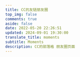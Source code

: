 ```yaml
---
title: CC的友链朋友圈
top_img: false
comments: true
aside: false
date: 2022-05-20 22:26:51
updated: 2024-09-01 19:30:00
translate_title: moments
subtitle: Moments
description: CC的部落格 朋友圈页面
---
```


<!-- <div id="hexo-circle-of-friends-root"></div>
<script>
    let UserConfig = {
        // 填写你的api地址
        private_api_url: 'https://moments.ccknbc.cc/',
        // 初始加载几篇文章
        page_init_number: 20,
        // 点击加载更多时，一次最多加载几篇文章，默认10
        page_turning_number: 10,
        // 头像加载失败时，默认头像地址
        error_img: 'https://weavatar.com/avatar?d=letter&letter=CC&s=200',
        // 进入页面时第一次的排序规则
        sort_rule: 'created',
        // 本地文章缓存数据过期时间（天）
        expire_days: 1,
    }
</script>
<script type="text/javascript" src="https://ccknbc.cdn.xzzo.cn/npm/fcircle-theme-yyyz/dist/fcircle.min.js"></script> -->

<div id="friend-circle-lite-root"></div>
<script>
    if (typeof UserConfig === 'undefined') {
        var UserConfig = {
            // 填写你的fc Lite地址
            private_api_url: 'https://friend-circle-lite.ccknbc.cc/',
            // 点击加载更多时，一次最多加载几篇文章，默认20
            page_turning_number: 21,
            // 头像加载失败时，默像地址
            error_img: 'https://weavatar.com/avatar?d=letter&letter=CC&s=200', // https://cdn.qyliu.top/i/2024/03/22/65fcea97b3ca6.png
        }
    }
</script>
<link rel="stylesheet" href="https://ccknbc.cdn.xzzo.cn/gh/ccknbc-actions/Friend-Circle-Lite/main/fclite.min.css">
<script src="https://ccknbc.cdn.xzzo.cn/gh/ccknbc-actions/Friend-Circle-Lite/main/fclite.min.js"></script>